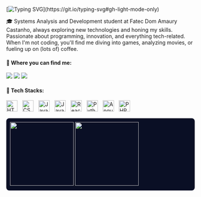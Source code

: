 [![Typing SVG](https://readme-typing-svg.demolab.com?font=Poetsen+One&weight=150&size=24&pause=1000&color=6984fa&width=435&lines=I'm+Isabela,+wanna+some+coffee?)](https://git.io/typing-svg#gh-light-mode-only)

🎓 Systems Analysis and Development student at Fatec Dom Amaury Castanho, always exploring new technologies and honing my skills. Passionate about programming, innovation, and everything tech-related. When I'm not coding, you'll find me diving into games, analyzing movies, or fueling up on (lots of) coffee. 



#### 💌 Where you can find me: 
<p align="left">
<div align="left">
  <a href="https://instagram.com/isabmoreeno" target="_blank"><img src="https://img.shields.io/badge/-Instagram-%23E4405F?style=for-the-badge&logo=instagram&logoColor=white" target="_blank"></a>
  <a href = "mailto:isabelamoreno.souza16@gmail.com"><img src="https://img.shields.io/badge/Gmail-D14836?style=for-the-badge&logo=gmail&logoColor=white" target="_blank"></a>
  <a href="https://www.linkedin.com/in/isabela-moreno-46a21a328/" target="_blank"><img src="https://img.shields.io/badge/-LinkedIn-%230077B5?style=for-the-badge&logo=linkedin&logoColor=white" target="_blank"></a> 
</div>
</p>

#### 🤖 Tech Stacks:

<img 
    align="left" 
    alt="HTML"
    title="HTML" 
    width="30px" 
    style="padding-right: 10px;" 
    src="https://cdn.jsdelivr.net/gh/devicons/devicon@latest/icons/html5/html5-original.svg" 
/>
<img 
    align="left" 
    alt="CSS" 
    title="CSS"
    width="30px" 
    style="padding-right: 10px;" 
    src="https://cdn.jsdelivr.net/gh/devicons/devicon@latest/icons/css3/css3-original.svg" 
/>
<img 
    align="left" 
    alt="JavaScript" 
    title="JavaScript"
    width="30px" 
    style="padding-right: 10px;" 
    src="https://cdn.jsdelivr.net/gh/devicons/devicon@latest/icons/javascript/javascript-original.svg" 
/>
<img 
    align="left" 
    alt="Java" 
    title="Java"
    width="30px" 
    style="padding-right: 10px;" 
    src="https://cdn.jsdelivr.net/gh/devicons/devicon@latest/icons/java/java-original.svg" 
/>
<img 
    align="left" 
    alt="React"
    title="React" 
    width="30px" 
    style="padding-right: 10px;" 
    src="https://cdn.jsdelivr.net/gh/devicons/devicon@latest/icons/react/react-original.svg" 
/>

<img 
    align="left" 
    alt="Python" 
    title="Python"
    width="30px" 
    style="padding-right: 10px;" 
    src="https://cdn.jsdelivr.net/gh/devicons/devicon@latest/icons/python/python-original.svg" 
/>
<img
    align="left" 
    alt="Angular" 
    title="Angular"
    width="30px" 
    style="padding-right: 10px;" 
    src="https://cdn.jsdelivr.net/gh/devicons/devicon@latest/icons/angular/angular-original.svg" 
/> <img 
    align="left" 
    alt="PHP" 
    title="PHP"
    width="30px" 
    style="padding-right: 10px;" 
    src="https://cdn.jsdelivr.net/gh/devicons/devicon@latest/icons/php/php-original.svg" 
/>

<br><br>



<div style="display: flex; flex-direction: row; background-color: #0a0f25; padding: 10px; border-radius: 8px;">
  <a href="https://github.com/isabmoreeno">
    <img loading="lazy" height="170em" src="https://github-readme-stats.vercel.app/api?username=isabmoreeno&show_icons=true&theme=dark&include_all_commits=true&count_private=true&bg_color=0a0f25&title_color=6984fa&text_color=ffffff&icon_color=6984fa&border_color=6984fa"/>
    <img loading="lazy" height="170em" src="https://github-readme-stats.vercel.app/api/top-langs/?username=isabmoreeno&layout=compact&langs_count=7&theme=dark&bg_color=0a0f25&title_color=6984fa&text_color=ffffff&icon_color=2a42ad&border_color=6984fa"/>
  </a>
</div>








  
